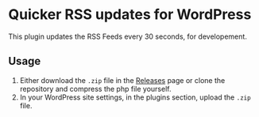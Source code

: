 # Quicker RSS updates for WordPress
This plugin updates the RSS Feeds every 30 seconds, for developement.

## Usage

1. Either download the `.zip` file in the [Releases](https://github.com/akainezumi/quicker-rss-update/releases/tag/1.0.0) page or clone the repository and compress the php file yourself.
2. In your WordPress site settings, in the plugins section, upload the `.zip` file.
